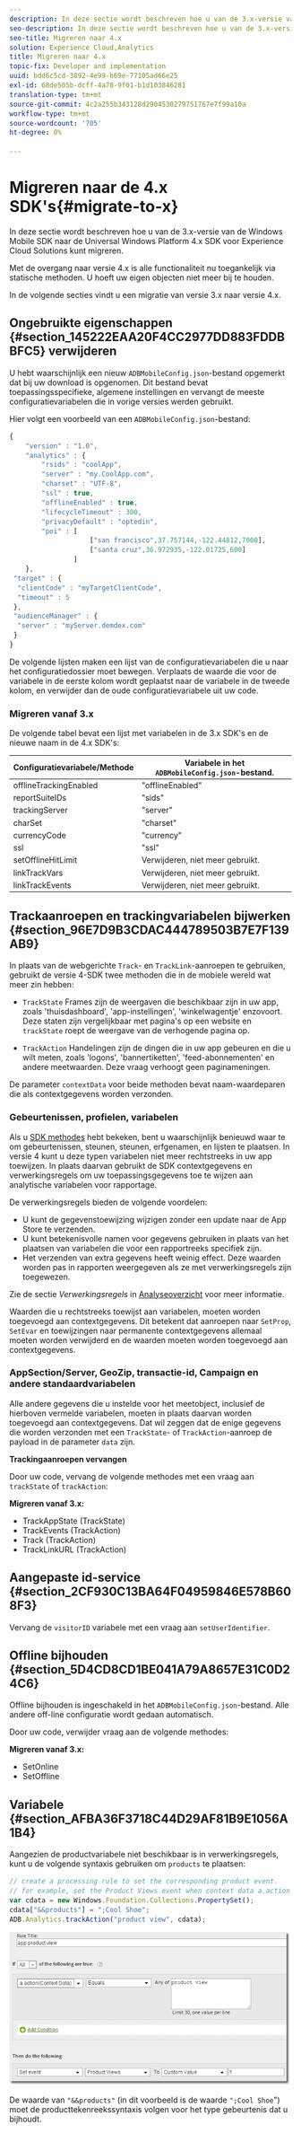 ```yaml
---
description: In deze sectie wordt beschreven hoe u van de 3.x-versie van een vorige Windows Mobile SDK naar de Universal Windows Platform 4.x SDK voor Experience Cloud Solutions kunt migreren.
seo-description: In deze sectie wordt beschreven hoe u van de 3.x-versie van een vorige Windows Mobile SDK naar de Universal Windows Platform 4.x SDK voor Experience Cloud Solutions kunt migreren.
seo-title: Migreren naar 4.x
solution: Experience Cloud,Analytics
title: Migreren naar 4.x
topic-fix: Developer and implementation
uuid: bdd6c5cd-3892-4e99-b69e-77105ad66e25
exl-id: 68de505b-dcff-4a78-9f01-b1d103846281
translation-type: tm+mt
source-git-commit: 4c2a255b343128d2904530279751767e7f99a10a
workflow-type: tm+mt
source-wordcount: '705'
ht-degree: 0%

---
```


# Migreren naar de 4.x SDK&#39;s{#migrate-to-x}

In deze sectie wordt beschreven hoe u van de 3.x-versie van de Windows Mobile SDK naar de Universal Windows Platform 4.x SDK voor Experience Cloud Solutions kunt migreren.

Met de overgang naar versie 4.x is alle functionaliteit nu toegankelijk via statische methoden. U hoeft uw eigen objecten niet meer bij te houden.

In de volgende secties vindt u een migratie van versie 3.x naar versie 4.x.

## Ongebruikte eigenschappen {#section_145222EAA20F4CC2977DD883FDDBBFC5} verwijderen

U hebt waarschijnlijk een nieuw `ADBMobileConfig.json`-bestand opgemerkt dat bij uw download is opgenomen. Dit bestand bevat toepassingsspecifieke, algemene instellingen en vervangt de meeste configuratievariabelen die in vorige versies werden gebruikt.

Hier volgt een voorbeeld van een `ADBMobileConfig.json`-bestand:

```js
{ 
    "version" : "1.0", 
    "analytics" : { 
        "rsids" : "coolApp", 
        "server" : "my.CoolApp.com", 
        "charset" : "UTF-8", 
        "ssl" : true, 
        "offlineEnabled" : true, 
        "lifecycleTimeout" : 300, 
        "privacyDefault" : "optedin", 
        "poi" : [ 
                    ["san francisco",37.757144,-122.44812,7000], 
                    ["santa cruz",36.972935,-122.01725,600] 
                ] 
    }, 
 "target" : { 
  "clientCode" : "myTargetClientCode", 
  "timeout" : 5 
 }, 
 "audienceManager" : { 
  "server" : "myServer.demdex.com" 
 } 
}
```

De volgende lijsten maken een lijst van de configuratievariabelen die u naar het configuratiedossier moet bewegen. Verplaats de waarde die voor de variabele in de eerste kolom wordt geplaatst naar de variabele in de tweede kolom, en verwijder dan de oude configuratievariabele uit uw code.

### Migreren vanaf 3.x

De volgende tabel bevat een lijst met variabelen in de 3.x SDK&#39;s en de nieuwe naam in de 4.x SDK&#39;s:

| Configuratievariabele/Methode | Variabele in het `ADBMobileConfig.json`-bestand. |
|--- |--- |
| offlineTrackingEnabled | &quot;offlineEnabled&quot; |
| reportSuiteIDs | &quot;sids&quot; |
| trackingServer | &quot;server&quot; |
| charSet | &quot;charset&quot; |
| currencyCode | &quot;currency&quot; |
| ssl | &quot;ssl&quot; |
| setOfflineHitLimit | Verwijderen, niet meer gebruikt. |
| linkTrackVars | Verwijderen, niet meer gebruikt. |
| linkTrackEvents | Verwijderen, niet meer gebruikt. |

## Trackaanroepen en trackingvariabelen bijwerken {#section_96E7D9B3CDAC444789503B7E7F139AB9}

In plaats van de webgerichte `Track`- en `TrackLink`-aanroepen te gebruiken, gebruikt de versie 4-SDK twee methoden die in de mobiele wereld wat meer zin hebben:

* `TrackState` Frames zijn de weergaven die beschikbaar zijn in uw app, zoals &#39;thuisdashboard&#39;, &#39;app-instellingen&#39;, &#39;winkelwagentje&#39; enzovoort. Deze staten zijn vergelijkbaar met pagina&#39;s op een website en `trackState` roept de weergave van de verhogende pagina op.

* `TrackAction` Handelingen zijn de dingen die in uw app gebeuren en die u wilt meten, zoals &#39;logons&#39;, &#39;bannertiketten&#39;, &#39;feed-abonnementen&#39; en andere meetwaarden. Deze vraag verhoogt geen paginameningen.

De parameter `contextData` voor beide methoden bevat naam-waardeparen die als contextgegevens worden verzonden.

### Gebeurtenissen, profielen, variabelen

Als u [SDK methodes](/help/universal-windows/c-configuration/methods.md) hebt bekeken, bent u waarschijnlijk benieuwd waar te om gebeurtenissen, steunen, steunen, erfgenamen, en lijsten te plaatsen. In versie 4 kunt u deze typen variabelen niet meer rechtstreeks in uw app toewijzen. In plaats daarvan gebruikt de SDK contextgegevens en verwerkingsregels om uw toepassingsgegevens toe te wijzen aan analytische variabelen voor rapportage.

De verwerkingsregels bieden de volgende voordelen:

* U kunt de gegevenstoewijzing wijzigen zonder een update naar de App Store te verzenden.
* U kunt betekenisvolle namen voor gegevens gebruiken in plaats van het plaatsen van variabelen die voor een rapportreeks specifiek zijn.
* Het verzenden van extra gegevens heeft weinig effect. Deze waarden worden pas in rapporten weergegeven als ze met verwerkingsregels zijn toegewezen.

Zie de sectie *Verwerkingsregels* in [Analyseoverzicht](/help/universal-windows/analytics/analytics.md) voor meer informatie.

Waarden die u rechtstreeks toewijst aan variabelen, moeten worden toegevoegd aan contextgegevens. Dit betekent dat aanroepen naar `SetProp`, `SetEvar` en toewijzingen naar permanente contextgegevens allemaal moeten worden verwijderd en de waarden moeten worden toegevoegd aan contextgegevens.

### AppSection/Server, GeoZip, transactie-id, Campaign en andere standaardvariabelen

Alle andere gegevens die u instelde voor het meetobject, inclusief de hierboven vermelde variabelen, moeten in plaats daarvan worden toegevoegd aan contextgegevens. Dat wil zeggen dat de enige gegevens die worden verzonden met een `TrackState`- of `TrackAction`-aanroep de payload in de parameter `data` zijn.

**Trackingaanroepen vervangen**

Door uw code, vervang de volgende methodes met een vraag aan `trackState` of `trackAction`:

**Migreren vanaf 3.x:**

* TrackAppState (TrackState)
* TrackEvents (TrackAction)
* Track (TrackAction)
* TrackLinkURL (TrackAction)

## Aangepaste id-service {#section_2CF930C13BA64F04959846E578B608F3}

Vervang de `visitorID` variabele met een vraag aan `setUserIdentifier`.

## Offline bijhouden {#section_5D4CD8CD1BE041A79A8657E31C0D24C6}

Offline bijhouden is ingeschakeld in het `ADBMobileConfig.json`-bestand. Alle andere off-line configuratie wordt gedaan automatisch.

Door uw code, verwijder vraag aan de volgende methodes:

**Migreren vanaf 3.x:**

* SetOnline
* SetOffline

## Variabele {#section_AFBA36F3718C44D29AF81B9E1056A1B4}

Aangezien de productvariabele niet beschikbaar is in verwerkingsregels, kunt u de volgende syntaxis gebruiken om `products` te plaatsen:

```js
// create a processing rule to set the corresponding product event. 
// for example, set the Product Views event when context data a.action = "product view" 
var cdata = new Windows.Foundation.Collections.PropertySet(); 
cdata["&&products"] = ";Cool Shoe"; 
ADB.Analytics.trackAction("product view", cdata);
```

![](assets/prod-view.png)

De waarde van `"&&products"` (in dit voorbeeld is de waarde `";Cool Shoe`&quot;) moet de producttekenreekssyntaxis volgen voor het type gebeurtenis dat u bijhoudt.
